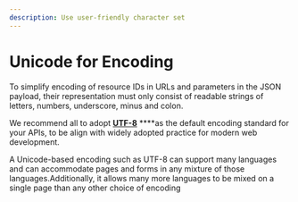 ```yaml
---
description: Use user-friendly character set
---
```


# Unicode for Encoding

To simplify encoding of resource IDs in URLs and parameters in the JSON payload, their representation must only consist of readable strings of letters, numbers, underscore, minus and colon. 

We recommend all to adopt [**UTF-8**](https://tools.ietf.org/html/rfc3629) ****as the default encoding standard for your APIs, to be align with widely adopted practice for modern web development.

A Unicode-based encoding such as UTF-8 can support many languages and can accommodate pages and forms in any mixture of those languages.Additionally, it allows many more languages to be mixed on a single page than any other choice of encoding

